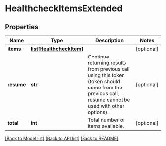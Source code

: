# HealthcheckItemsExtended

## Properties
Name | Type | Description | Notes
------------ | ------------- | ------------- | -------------
**items** | [**list[HealthcheckItem]**](HealthcheckItem.md) |  | [optional] 
**resume** | **str** | Continue returning results from previous call using this token (token should come from the previous call, resume cannot be used with other options). | [optional] 
**total** | **int** | Total number of items available. | [optional] 

[[Back to Model list]](../README.md#documentation-for-models) [[Back to API list]](../README.md#documentation-for-api-endpoints) [[Back to README]](../README.md)


